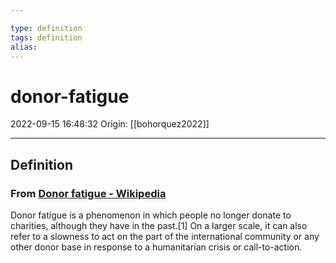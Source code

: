 ```yaml
---

type: definition
tags: definition
alias:
---
```


# donor-fatigue

2022-09-15 16:48:32
Origin: [[bohorquez2022]]

---

## Definition

### From [Donor fatigue - Wikipedia](https://en.wikipedia.org/wiki/Donor_fatigue)

Donor fatigue is a phenomenon in which people no longer donate to charities, although they have in the past.[1] On a larger scale, it can also refer to a slowness to act on the part of the international community or any other donor base in response to a humanitarian crisis or call-to-action.

